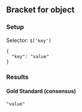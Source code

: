 ## Bracket for object

### Setup
Selector: `$['key']`

    {
      "key": "value"
    }

### Results
####  Gold Standard (consensus)

    "value"

